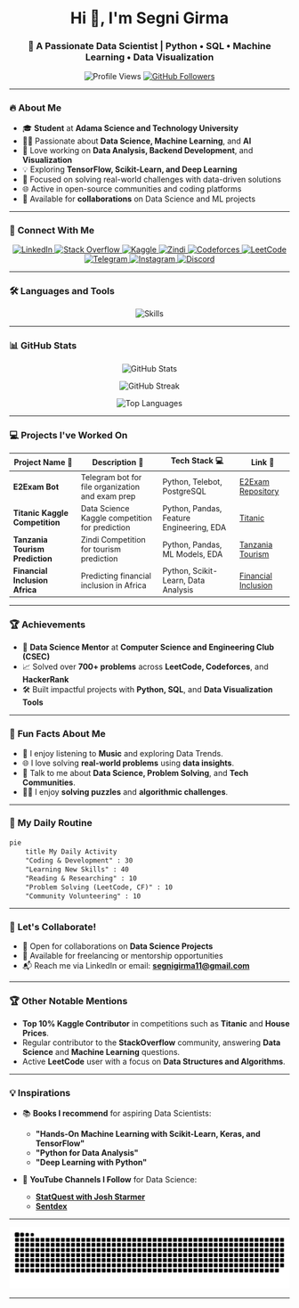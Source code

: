 
<h1 align="center">Hi 👋, I'm Segni Girma</h1>
<h3 align="center">🚀 A Passionate Data Scientist | Python • SQL • Machine Learning • Data Visualization</h3>

<p align="center"> 
  <img src="https://komarev.com/ghpvc/?username=segnig&label=Profile%20views&color=0e75b6&style=flat" alt="Profile Views" />
  <a href="https://github.com/segnig?tab=followers">    
    <img src="https://img.shields.io/github/followers/segnig?label=Followers&style=social" alt="GitHub Followers">
  </a>
</p>

---


### 🔥 **About Me**

- 🎓 **Student** at **Adama Science and Technology University**  
- 👨‍💻 Passionate about **Data Science, Machine Learning**, and **AI**  
- 🌟 Love working on **Data Analysis, Backend Development**, and **Visualization**  
- 💡 Exploring **TensorFlow, Scikit-Learn, and Deep Learning**  
- 🎯 Focused on solving real-world challenges with data-driven solutions  
- 🌐 Active in open-source communities and coding platforms  
- 🤝 Available for **collaborations** on Data Science and ML projects  

---

### 🚀 **Connect With Me**

<p align="center">
  <a href="https://linkedin.com/in/validresult11" target="_blank">
    <img src="https://img.shields.io/badge/LinkedIn-0077B5?style=for-the-badge&logo=linkedin&logoColor=white" alt="LinkedIn"/>
  </a>
  <a href="https://stackoverflow.com/users/22329107/segni-girma" target="_blank">
    <img src="https://img.shields.io/badge/StackOverflow-FE7A16?style=for-the-badge&logo=stackoverflow&logoColor=white" alt="Stack Overflow"/>
  </a>
  <a href="https://kaggle.com/valid_result" target="_blank">
    <img src="https://img.shields.io/badge/Kaggle-20BEFF?style=for-the-badge&logo=kaggle&logoColor=white" alt="Kaggle"/>
  </a>
  <a href="https://zindi.africa/users/valid_result" target="_blank">
    <img src="https://img.shields.io/badge/Zindi-FF8C00?style=for-the-badge&logoColor=white" alt="Zindi"/>
  </a>
  <a href="https://codeforces.com/profile/valid_result" target="_blank">
    <img src="https://img.shields.io/badge/Codeforces-1F8ACB?style=for-the-badge&logo=codeforces&logoColor=white" alt="Codeforces"/>
  </a>
  <a href="https://www.leetcode.com/valid_result" target="_blank">
    <img src="https://img.shields.io/badge/LeetCode-FFA116?style=for-the-badge&logo=leetcode&logoColor=white" alt="LeetCode"/>
  </a>
  <a href="https://t.me/valid_result" target="_blank">
    <img src="https://img.shields.io/badge/Telegram-2CA5E0?style=for-the-badge&logo=telegram&logoColor=white" alt="Telegram"/>
  </a>
  <a href="https://www.instagram.com/valid__result2/" target="_blank">
    <img src="https://img.shields.io/badge/Instagram-E4405F?style=for-the-badge&logo=instagram&logoColor=white" alt="Instagram"/>
  </a>
  <a href="https://discord.gg/valid_result" target="_blank">
    <img src="https://img.shields.io/badge/Discord-5865F2?style=for-the-badge&logo=discord&logoColor=white" alt="Discord"/>
  </a>
</p>

---

### 🛠️ **Languages and Tools**

<p align="center">
  <img src="https://skillicons.dev/icons?i=python,tensorflow,sklearn,pandas,postgresql,mysql,django,git,html,js,powerbi,vscode,matplotlib" alt="Skills" />
</p>

---

### 📊 **GitHub Stats**

<p align="center">
  <img src="https://github-readme-stats.vercel.app/api?username=segnig&show_icons=true&theme=radical" alt="GitHub Stats" width="48%" />
</p>
<p align="center">
  <img src="https://github-readme-streak-stats.herokuapp.com/?user=segnig&theme=radical" alt="GitHub Streak" width="48%" />
</p>
<p align="center">
  <img src="https://github-readme-stats.vercel.app/api/top-langs/?username=segnig&layout=compact&theme=radical" alt="Top Languages" width="48%" />
</p>

---

### 💻 **Projects I've Worked On**

| Project Name 🚀         | Description 📄                                       | Tech Stack 💻                      | Link 🔗                                     |
|-------------------------|-----------------------------------------------------|-----------------------------------|--------------------------------------------|
| **E2Exam Bot**          | Telegram bot for file organization and exam prep    | Python, Telebot, PostgreSQL       | [E2Exam Repository](https://github.com/segnig/E2Exam-Telegram-bot)  |
| **Titanic Kaggle Competition** | Data Science Kaggle competition for prediction | Python, Pandas, Feature Engineering, EDA | [Titanic](https://github.com/segnig/kaggle/Titanic) |
| **Tanzania Tourism Prediction** | Zindi Competition for tourism prediction | Python, Pandas, ML Models, EDA    | [Tanzania Tourism](https://github.com/segnig/Tanzania-Tourism-Prediction) |
| **Financial Inclusion Africa** | Predicting financial inclusion in Africa      | Python, Scikit-Learn, Data Analysis | [Financial Inclusion](https://github.com/segnig/Financial-Inclusion-in-Africa)|

---

### 🏆 **Achievements**

- 🏅 **Data Science Mentor** at **Computer Science and Engineering Club (CSEC)**  
- 📈 Solved over **700+ problems** across **LeetCode, Codeforces**, and **HackerRank**  
- 🛠️ Built impactful projects with **Python, SQL**, and **Data Visualization Tools**  

---

### 🌟 **Fun Facts About Me**

- 🎵 I enjoy listening to **Music** and exploring Data Trends.  
- 🌐 I love solving **real-world problems** using **data insights**.  
- 💬 Talk to me about **Data Science, Problem Solving**, and **Tech Communities**.  
- 🕵️‍♂️ I enjoy **solving puzzles** and **algorithmic challenges**.

---

### 🎯 **My Daily Routine**

```mermaid
pie
    title My Daily Activity
    "Coding & Development" : 30
    "Learning New Skills" : 40
    "Reading & Researching" : 10
    "Problem Solving (LeetCode, CF)" : 10
    "Community Volunteering" : 10
```

---

### 🌱 **Let's Collaborate!**

- 🤝 Open for collaborations on **Data Science Projects**  
- 💼 Available for freelancing or mentorship opportunities  
- 📬 Reach me via LinkedIn or email: **segnigirma11@gmail.com**

---

### 🏆 **Other Notable Mentions**

- **Top 10% Kaggle Contributor** in competitions such as **Titanic** and **House Prices**.  
- Regular contributor to the **StackOverflow** community, answering **Data Science** and **Machine Learning** questions.  
- Active **LeetCode** user with a focus on **Data Structures and Algorithms**.

---

### 💡 **Inspirations**

- 📚 **Books I recommend** for aspiring Data Scientists:  
    - **"Hands-On Machine Learning with Scikit-Learn, Keras, and TensorFlow"**  
    - **"Python for Data Analysis"**  
    - **"Deep Learning with Python"**

- 🎥 **YouTube Channels I Follow** for Data Science:  
    - [**StatQuest with Josh Starmer**](https://www.youtube.com/@statquest)
    - [**Sentdex**](https://www.youtube.com/@sentdex)

---

<p align="center">
  <img src="https://github.com/Platane/snk/raw/output/github-contribution-grid-snake.svg" alt="Contribution Snake Animation" />
</p>

---

